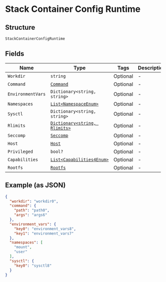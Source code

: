 
# Stack Container Config Runtime

## Structure

`StackContainerConfigRuntime`

## Fields

| Name | Type | Tags | Description |
|  --- | --- | --- | --- |
| `Workdir` | `string` | Optional | - |
| `Command` | [`Command`](../../doc/models/command.md) | Optional | - |
| `EnvironmentVars` | `Dictionary<string, string>` | Optional | - |
| `Namespaces` | [`List<NamespaceEnum>`](../../doc/models/namespace-enum.md) | Optional | - |
| `Sysctl` | `Dictionary<string, string>` | Optional | - |
| `Rlimits` | [`Dictionary<string, Rlimits>`](../../doc/models/rlimits.md) | Optional | - |
| `Seccomp` | [`Seccomp`](../../doc/models/seccomp.md) | Optional | - |
| `Host` | [`Host`](../../doc/models/host.md) | Optional | - |
| `Privileged` | `bool?` | Optional | - |
| `Capabilities` | [`List<Capabilities4Enum>`](../../doc/models/capabilities-4-enum.md) | Optional | - |
| `Rootfs` | [`Rootfs`](../../doc/models/rootfs.md) | Optional | - |

## Example (as JSON)

```json
{
  "workdir": "workdir0",
  "command": {
    "path": "path0",
    "args": "args6"
  },
  "environment_vars": {
    "key0": "environment_vars8",
    "key1": "environment_vars7"
  },
  "namespaces": [
    "mount",
    "user"
  ],
  "sysctl": {
    "key0": "sysctl8"
  }
}
```

